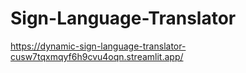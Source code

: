 # Sign-Language-Translator
https://dynamic-sign-language-translator-cusw7tqxmqyf6h9cvu4oqn.streamlit.app/
